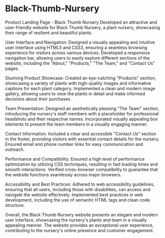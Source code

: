 # Black-Thumb-Nursery
Product Landing Page - Black Thumb Nursery
Developed an attractive and user-friendly website for Black Thumb Nursery, a plant nursery, showcasing their range of resilient and beautiful plants.

User Interface and Navigation:
Designed a visually appealing and intuitive user interface using HTML5 and CSS3, ensuring a seamless browsing experience for visitors across various devices.
Developed a responsive navigation bar, allowing users to easily explore different sections of the website, including the "About," "Products," "The Team," and "Contact Us" pages.

Stunning Product Showcase:
Created an eye-catching "Products" section, showcasing a variety of plants with high-quality images and informative captions for each plant category.
Implemented a clean and modern image gallery, allowing users to view the plants in detail and make informed decisions about their purchases.

Team Presentation:
Designed an aesthetically pleasing "The Team" section, introducing the nursery's staff members with a placeholder for professional headshots and their respective names.
Incorporated visually appealing box elements to present the team members in a visually engaging manner.

Contact Information:
Included a clear and accessible "Contact Us" section in the footer, providing visitors with essential contact details for the nursery.
Ensured email and phone number links for easy communication and outreach.

Performance and Compatibility:
Ensured a high level of performance optimization by utilizing CSS techniques, resulting in fast loading times and smooth interactions.
Verified cross-browser compatibility to guarantee that the website functions seamlessly across major browsers.

Accessibility and Best Practices:
Adhered to web accessibility guidelines, ensuring that all users, including those with disabilities, can access and navigate the website effectively.
Implemented best practices in web development, including the use of semantic HTML tags and clean code structure.

Overall, the Black Thumb Nursery website presents an elegant and modern user interface, showcasing the nursery's plants and team in a visually appealing manner. The website provides an exceptional user experience, contributing to the nursery's online presence and customer engagement.
